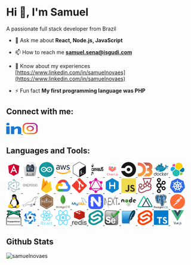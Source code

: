 # Hi 👋, I'm Samuel

A passionate full stack developer from Brazil

- 💬 Ask me about **React, Node.js, JavaScript**

- 📫 How to reach me **samuel.sena@isgudi.com**

- 📄 Know about my experiences [https://www.linkedin.com/in/samuelnovaes](https://www.linkedin.com/in/samuelnovaes)

- ⚡ Fun fact **My first programming language was PHP**

## Connect with me:

<a href="https://linkedin.com/in/samuelnovaes" target="blank">
  <img src="images/linked-in-alt.svg" alt="samuelnovaes" height="30" width="40" />
</a>
<a href="https://instagram.com/@samuel_novaes" target="blank">
  <img src="images/instagram.svg" alt="@samuel_novaes" height="30" width="40" />
</a>

## Languages and Tools:

<a href="https://angular.io" target="_blank" rel="noreferrer">
  <img src="images/angular.svg" alt="angular" width="40" height="40" />
</a>
<a href="https://cordova.apache.org/" target="_blank" rel="noreferrer">
  <img src="images/apache_cordova-icon.svg" alt="apachecordova" width="40" height="40" />
</a>
<a href="https://www.arduino.cc/" target="_blank" rel="noreferrer">
  <img src="images/arduino-1.svg" alt="arduino" width="40" height="40" />
</a>
<a href="https://aws.amazon.com" target="_blank" rel="noreferrer">
  <img src="images/amazonwebservices-original-wordmark.svg" alt="aws" width="40" height="40" />
</a>
<a href="https://www.gnu.org/software/bash/" target="_blank" rel="noreferrer">
  <img src="images/gnu_bash-icon.svg" alt="bash" width="40" height="40" />
</a>
<a href="https://canvasjs.com" target="_blank" rel="noreferrer">
  <img src="images/canvasjs-charts.svg" alt="canvasjs" width="40" height="40" />
</a>
<a href="https://www.chartjs.org" target="_blank" rel="noreferrer">
  <img src="images/logo-title.svg" alt="chartjs" width="40" height="40" />
</a>
<a href="https://circleci.com" target="_blank" rel="noreferrer">
  <img src="images/circleci-icon.svg" alt="circleci" width="40" height="40" />
</a>
<a href="https://d3js.org/" target="_blank" rel="noreferrer">
  <img src="images/d3js-original.svg" alt="d3js" width="40" height="40" />
</a>
<a href="https://www.docker.com/" target="_blank" rel="noreferrer">
  <img src="images/docker-original-wordmark.svg" alt="docker" width="40" height="40" />
</a>
<a href="https://www.elastic.co" target="_blank" rel="noreferrer">
  <img src="images/elastic-icon.svg" alt="elasticsearch" width="40" height="40" />
</a>
<a href="https://www.electronjs.org" target="_blank" rel="noreferrer">
  <img src="images/electron-original.svg" alt="electron" width="40" height="40" />
</a>
<a href="https://expressjs.com" target="_blank" rel="noreferrer">
  <img src="images/express-original-wordmark.svg" alt="express" width="40" height="40" />
</a>
<a href="https://firebase.google.com/" target="_blank" rel="noreferrer">
  <img src="images/firebase-icon.svg" alt="firebase" width="40" height="40" />
</a>
<a href="https://cloud.google.com" target="_blank" rel="noreferrer">
  <img src="images/google_cloud-icon.svg" alt="gcp" width="40" height="40" />
</a>
<a href="https://git-scm.com/" target="_blank" rel="noreferrer">
  <img src="images/git-scm-icon.svg" alt="git" width="40" height="40" />
</a>
<a href="https://graphql.org" target="_blank" rel="noreferrer">
  <img src="images/graphql-icon.svg" alt="graphql" width="40" height="40" />
</a>
<a href="hexo.io/" target="_blank" rel="noreferrer">
  <img src="images/hexoio-icon.svg" alt="hexo" width="40" height="40" />
</a>
<a href="https://developer.mozilla.org/en-US/docs/Web/JavaScript" target="_blank" rel="noreferrer">
  <img src="images/javascript-original.svg" alt="javascript" width="40" height="40" />
</a>
<a href="https://jestjs.io" target="_blank" rel="noreferrer">
  <img src="images/jestjsio-icon.svg" alt="jest" width="40" height="40" />
</a>
<a href="https://kafka.apache.org/" target="_blank" rel="noreferrer">
  <img src="images/apache_kafka-icon.svg" alt="kafka" width="40" height="40" />
</a>
<a href="https://kubernetes.io" target="_blank" rel="noreferrer">
  <img src="images/kubernetes-icon.svg" alt="kubernetes" width="40" height="40" />
</a>
<a href="https://www.linux.org/" target="_blank" rel="noreferrer">
  <img src="images/linux-original.svg" alt="linux" width="40" height="40" />
</a>
<a href="https://mariadb.org/" target="_blank" rel="noreferrer">
  <img src="images/mariadb-icon.svg" alt="mariadb" width="40" height="40" />
</a>
<a href="https://mochajs.org" target="_blank" rel="noreferrer">
  <img src="images/mochajs-icon.svg" alt="mocha" width="40" height="40" />
</a>
<a href="https://www.mongodb.com/" target="_blank" rel="noreferrer">
  <img src="images/mongodb-original-wordmark.svg" alt="mongodb" width="40" height="40" />
</a>
<a href="https://www.mysql.com/" target="_blank" rel="noreferrer">
  <img src="images/mysql-original-wordmark.svg" alt="mysql" width="40" height="40" />
</a>
<a href="https://nativescript.org/" target="_blank" rel="noreferrer">
  <img src="images/nativescript.svg" alt="nativescript" width="40" height="40" />
</a>
<a href="https://nextjs.org/" target="_blank" rel="noreferrer">
  <img src="images/nextjs-2.svg" alt="nextjs" width="40" height="40" />
</a>
<a href="https://nodejs.org" target="_blank" rel="noreferrer">
  <img src="images/nodejs-original-wordmark.svg" alt="nodejs" width="40" height="40" />
</a>
<a href="https://nuxtjs.org/" target="_blank" rel="noreferrer">
  <img src="images/nuxtjs-icon.svg" alt="nuxtjs" width="40" height="40" />
</a>
<a href="https://www.postgresql.org" target="_blank" rel="noreferrer">
  <img src="images/postgresql-original-wordmark.svg" alt="postgresql" width="40" height="40" />
</a>
<a href="https://postman.com" target="_blank" rel="noreferrer">
  <img src="images/getpostman-icon.svg" alt="postman" width="40" height="40" />
</a>
<a href="https://github.com/puppeteer/puppeteer" target="_blank" rel="noreferrer">
  <img src="images/pptrdev-official.svg" alt="puppeteer" width="40" height="40" />
</a>
<a href="https://quasar.dev/" target="_blank" rel="noreferrer">
  <img src="images/quasar-logo.svg" alt="quasar" width="40" height="40" />
</a>
<a href="https://reactjs.org/" target="_blank" rel="noreferrer">
  <img src="images/react-original-wordmark.svg" alt="react" width="40" height="40" />
</a>
<a href="https://reactnative.dev/" target="_blank" rel="noreferrer">
  <img src="images/header_logo.svg" alt="reactnative" width="40" height="40" />
</a>
<a href="https://redis.io" target="_blank" rel="noreferrer">
  <img src="images/redis-original-wordmark.svg" alt="redis" width="40" height="40" />
</a>
<a href="https://sapper.svelte.dev/" target="_blank" rel="noreferrer">
  <img src="images/sapper.svg" alt="sapper" width="40" height="40" />
</a>
<a href="https://www.selenium.dev" target="_blank" rel="noreferrer">
  <img src="images/selenium-logo.svg" alt="selenium" width="40" height="40" />
</a>
<a href="https://www.sqlite.org/" target="_blank" rel="noreferrer">
  <img src="images/sqlite-icon.svg" alt="sqlite" width="40" height="40" />
</a>
<a href="https://svelte.dev" target="_blank" rel="noreferrer">
  <img src="images/Svelte_Logo.svg" alt="svelte" width="40" height="40" />
</a>
<a href="https://www.typescriptlang.org/" target="_blank" rel="noreferrer">
  <img src="images/typescript-original.svg" alt="typescript" width="40" height="40" />
</a>
<a href="https://vuejs.org/" target="_blank" rel="noreferrer">
  <img src="images/vuejs-original-wordmark.svg" alt="vuejs" width="40" height="40" />
</a>

## Github Stats

<img
  src="https://github-readme-stats.vercel.app/api/top-langs?username=samuelnovaes&show_icons=true&locale=en&layout=compact"
  alt="samuelnovaes"
/>

